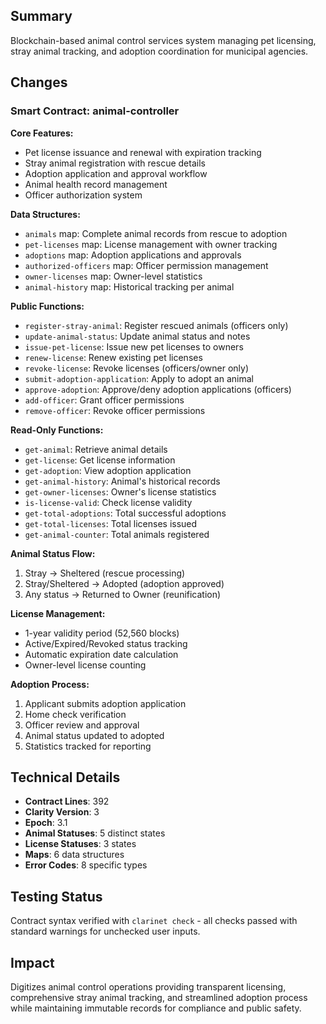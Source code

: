 ## Summary

Blockchain-based animal control services system managing pet licensing, stray animal tracking, and adoption coordination for municipal agencies.

## Changes

### Smart Contract: animal-controller

**Core Features:**
- Pet license issuance and renewal with expiration tracking
- Stray animal registration with rescue details
- Adoption application and approval workflow
- Animal health record management
- Officer authorization system

**Data Structures:**
- `animals` map: Complete animal records from rescue to adoption
- `pet-licenses` map: License management with owner tracking
- `adoptions` map: Adoption applications and approvals
- `authorized-officers` map: Officer permission management
- `owner-licenses` map: Owner-level statistics
- `animal-history` map: Historical tracking per animal

**Public Functions:**
- `register-stray-animal`: Register rescued animals (officers only)
- `update-animal-status`: Update animal status and notes
- `issue-pet-license`: Issue new pet licenses to owners
- `renew-license`: Renew existing pet licenses
- `revoke-license`: Revoke licenses (officers/owner only)
- `submit-adoption-application`: Apply to adopt an animal
- `approve-adoption`: Approve/deny adoption applications (officers)
- `add-officer`: Grant officer permissions
- `remove-officer`: Revoke officer permissions

**Read-Only Functions:**
- `get-animal`: Retrieve animal details
- `get-license`: Get license information
- `get-adoption`: View adoption application
- `get-animal-history`: Animal's historical records
- `get-owner-licenses`: Owner's license statistics
- `is-license-valid`: Check license validity
- `get-total-adoptions`: Total successful adoptions
- `get-total-licenses`: Total licenses issued
- `get-animal-counter`: Total animals registered

**Animal Status Flow:**
1. Stray → Sheltered (rescue processing)
2. Stray/Sheltered → Adopted (adoption approved)
3. Any status → Returned to Owner (reunification)

**License Management:**
- 1-year validity period (52,560 blocks)
- Active/Expired/Revoked status tracking
- Automatic expiration date calculation
- Owner-level license counting

**Adoption Process:**
1. Applicant submits adoption application
2. Home check verification
3. Officer review and approval
4. Animal status updated to adopted
5. Statistics tracked for reporting

## Technical Details

- **Contract Lines**: 392
- **Clarity Version**: 3
- **Epoch**: 3.1
- **Animal Statuses**: 5 distinct states
- **License Statuses**: 3 states
- **Maps**: 6 data structures
- **Error Codes**: 8 specific types

## Testing Status

Contract syntax verified with `clarinet check` - all checks passed with standard warnings for unchecked user inputs.

## Impact

Digitizes animal control operations providing transparent licensing, comprehensive stray animal tracking, and streamlined adoption process while maintaining immutable records for compliance and public safety.
